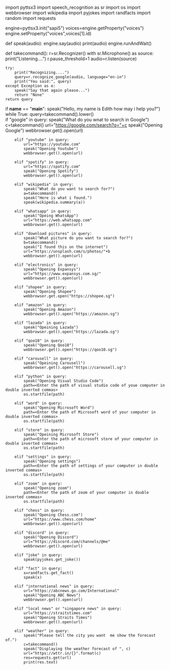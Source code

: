 import pyttsx3
import speech_recognition as sr
import os
import webbrowser
import wikipedia
import pyjokes
import randfacts
import random
import requests 

engine=pyttsx3.init("sapi5")
voices=engine.getProperty("voices")
engine.setProperty("voices",voices[1].id)

def speak(audio):
    engine.say(audio)
    print(audio)
    engine.runAndWait()

def takecommand():
    r=sr.Recognizer()
    with sr.Microphone() as source:
        print("Listening....")
        r.pause_threshold=1
        audio=r.listen(source)
    
    try:
        print("Recognizing....")
        query=r.recognize_google(audio, language="en-in")
        print("You said:", query)
    except Exception as e:
        speak("Say that again please...")
        return "None"
    return query

if __name__ == "__main__":
    speak("Hello, my name is Edith how may i help you?")
    while True:
        query=takecommand().lower()     
        if "google" in query:
            speak("What do you wnat to search in Google")
            c=takecommand()
            url="https://google.com/search?q="+c
            speak("Opening Google")
            webbrowser.get().open(url)

        elif "youtube" in query:
            url="https://youtube.com"
            speak("Opening Youtube")
            webbrowser.get().open(url)

        elif "spotify" in query:
            url="https://spotify.com"
            speak("Opening Spotify")
            webbrowser.get().open(url)

        elif "wikipedia" in query:
            speak("What do you want to search for?")
            a=takecommand()
            speak("Here is what i found.")
            speak(wikipedia.summary(a))
                
        elif "whatsapp" in query:
            speak("Opeing WhatsApp")
            url="https://web.whatsapp.com"
            webbrowser.get().open(url)

        elif "download pictures" in query:
            speak("What picture do you want to search for?")
            b=takecommand()
            speak("I found this on the internet")
            url="https://unsplash.com/s/photos/"+b
            webbrowser.get().open(url)
                
        elif "electronics" in query:
            speak("Opening Expansys")
            url="https://www.expansys.com.sg/"
            webbrowser.get().open(url)

        elif "shopee" in query:
            speak("Opening Shopee")
            webbrowser.get.open("https://shopee.sg")

        elif "amazon" in query:
            speak("Opening Amazon")
            webbrowser.get().open("https://amazon.sg")
        
        elif "lazada" in query:
            speak("Opeining Lazada")
            webbrowser.get().open("https://lazada.sg")
        
        elif "qoo10" in query:
            speak("Opening Qoo10")
            webbrowser.get().open("https://qoo10.sg")
        
        elif "carousell" in query:
            speak("Opeining Carousell")
            webbrowser.get().open("https://carousell.sg")
               
        elif "python" in query:
            speak("Opening Visual Studio Code")
            path=<Enter the path of visual studio code of youe computer in double inverted commas>
            os.startfile(path)
        
        elif "word" in query:
            speak("Opening Microsoft Word")
            path=<Enter the path of Microsoft word of your computer in double inverted commas>
            os.startfile(path)
        
        elif "store" in query:
            speak("Opeining Microsoft Store")
            path=<Enter the path of microsoft store of your computer in double inverted commas>
            os.startfile(path)

        elif "settings" in query:
            speak("Opening settings")
            path=<Enter the path of settings of your computer in double inverted commas>
            os.startfile(path)
        
        elif "zoom" in query:
            speak("Opening zoom")
            path=<Enter the path of zoom of your computer in double inverted commas>
            os.startfile(path)
        
        elif "chess" in query:
            speak("Opening Chess.com")
            url="https://www.chess.com/home"
            webbrowser.get().open(url)
        
        elif "discord" in query:
            speak("Opening Discord")
            url="https://discord.com/channels/@me"
            webbrowser.get().open(url)
        
        elif "joke" in query:
            speak(pyjokes.get_joke())
        
        elif "fact" in query:
            x=randfacts.get_fact()
            speak(x)

        elif "international news" in query:
            url="https://abcnews.go.com/International"
            speak("Opening ABC News")
            webbrowser.get().open(url)
        
        elif "local news" or "singapore news" in query:
            url="https://straitstimes.com"
            speak("Opening Straits Times")
            webbrowser.get().open(url)
        
        elif "weather" in query:
            speak("Please tell the city you want  me show the forecast of.")
            c=takecommand()
            speak("Displaying the weather forecast of ", c)
            url="https://wttr.in/{}".format(c)
            res=requests.get(url)
            print(res.text)
